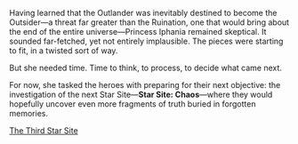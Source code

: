 Having learned that the Outlander was inevitably destined to become the Outsider—a threat far greater than the Ruination, one that would bring about the end of the entire universe—Princess Iphania remained skeptical. It sounded far-fetched, yet not entirely implausible. The pieces were starting to fit, in a twisted sort of way.

But she needed time. Time to think, to process, to decide what came next.

For now, she tasked the heroes with preparing for their next objective: the investigation of the next Star Site—**Star Site: Chaos**—where they would hopefully uncover even more fragments of truth buried in forgotten memories.

[The Third Star Site](#embed:https://www.youtube.com/live/wCysZh57Hcc?si=KMP3qEYRgLTbpBuq&t=11516)